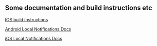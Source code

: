 ## Some documentation and build instructions etc

[IOS build instructions](https://github.com/Area730/Documentation/tree/master/Build%20Instructions/IOS)

[Android Local Notifications Docs](https://github.com/Area730/Documentation/wiki/Android-Notifications)

[iOS Local Notifications Docs](https://github.com/Area730/Documentation/wiki/IOS-Local-Notification)

